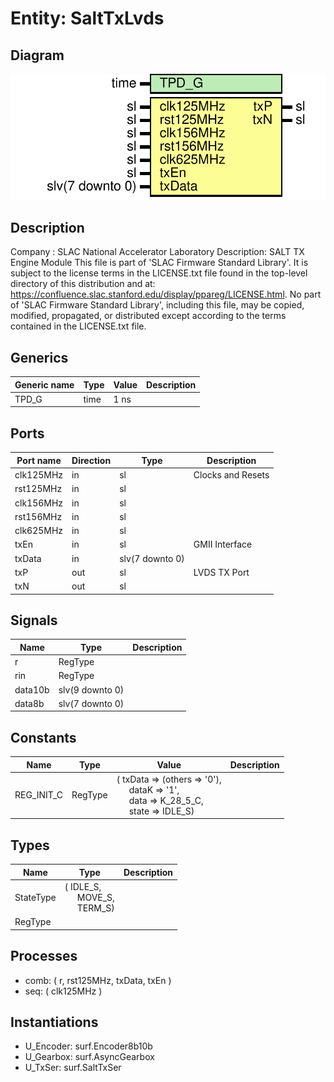 # Entity: SaltTxLvds

## Diagram

![Diagram](SaltTxLvds.svg "Diagram")
## Description

Company    : SLAC National Accelerator Laboratory
Description: SALT TX Engine Module
This file is part of 'SLAC Firmware Standard Library'.
It is subject to the license terms in the LICENSE.txt file found in the
top-level directory of this distribution and at:
   https://confluence.slac.stanford.edu/display/ppareg/LICENSE.html.
No part of 'SLAC Firmware Standard Library', including this file,
may be copied, modified, propagated, or distributed except according to
the terms contained in the LICENSE.txt file.
## Generics

| Generic name | Type | Value | Description |
| ------------ | ---- | ----- | ----------- |
| TPD_G        | time | 1 ns  |             |
## Ports

| Port name | Direction | Type            | Description       |
| --------- | --------- | --------------- | ----------------- |
| clk125MHz | in        | sl              | Clocks and Resets |
| rst125MHz | in        | sl              |                   |
| clk156MHz | in        | sl              |                   |
| rst156MHz | in        | sl              |                   |
| clk625MHz | in        | sl              |                   |
| txEn      | in        | sl              | GMII Interface    |
| txData    | in        | slv(7 downto 0) |                   |
| txP       | out       | sl              | LVDS TX Port      |
| txN       | out       | sl              |                   |
## Signals

| Name    | Type            | Description |
| ------- | --------------- | ----------- |
| r       | RegType         |             |
| rin     | RegType         |             |
| data10b | slv(9 downto 0) |             |
| data8b  | slv(7 downto 0) |             |
## Constants

| Name       | Type    | Value                                                                                                                                                                                                                  | Description |
| ---------- | ------- | ---------------------------------------------------------------------------------------------------------------------------------------------------------------------------------------------------------------------- | ----------- |
| REG_INIT_C | RegType |  (       txData => (others => '0'),<br><span style="padding-left:20px">       dataK  => '1',<br><span style="padding-left:20px">       data   => K_28_5_C,<br><span style="padding-left:20px">       state  => IDLE_S) |             |
## Types

| Name      | Type                                                                                               | Description |
| --------- | -------------------------------------------------------------------------------------------------- | ----------- |
| StateType | ( IDLE_S,<br><span style="padding-left:20px"> MOVE_S,<br><span style="padding-left:20px"> TERM_S)  |             |
| RegType   |                                                                                                    |             |
## Processes
- comb: ( r, rst125MHz, txData, txEn )
- seq: ( clk125MHz )
## Instantiations

- U_Encoder: surf.Encoder8b10b
- U_Gearbox: surf.AsyncGearbox
- U_TxSer: surf.SaltTxSer
